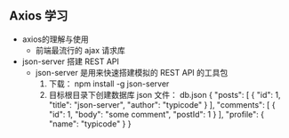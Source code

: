 ## Axios 学习
* axios的理解与使用
    - 前端最流行的 ajax 请求库
* json-server 搭建 REST API
    - json-server 是用来快速搭建模拟的 REST API 的工具包
        1. 下载： npm install -g json-server
        2. 目标根目录下创建数据库 json 文件： db.json
            {
                "posts": [
                    { "id": 1, "title": "json-server", "author": "typicode" }
                ],
                "comments": [
                    { "id": 1, "body": "some comment", "postId": 1 }
                ],
                "profile": { "name": "typicode" }
            }
